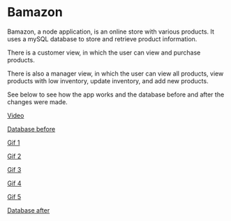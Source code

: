 # Bamazon

Bamazon, a node application, is an online store with various products. It uses a mySQL database to store and retrieve product information. 

There is a customer view, in which the user can view and purchase products.

There is also a manager view, in which the user can view all products, view products with low inventory, update inventory, and add new products.


See below to see how the app works and the database before and after the changes were made.

[Video](https://youtu.be/2ZQF9tcuU_E)

[Database before](Demo/database_before.png)


[Gif 1](Demo/demo1.gif)


[Gif 2](Demo/demo2.gif)


[Gif 3](Demo/demo3.gif)


[Gif 4](Demo/demo4.gif)


[Gif 5](Demo/demo5.gif)


[Database after](Demo/database_after.png)
